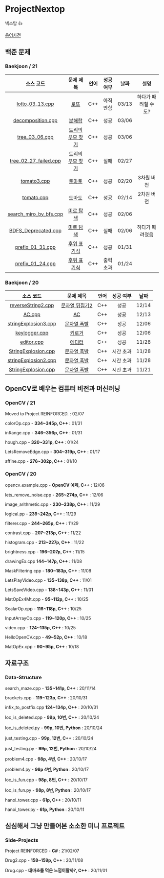 # ProjectNextop
넥스탑 👍

[용어사전](https://github.com/Luigi38/ProjectNextop/blob/main/%EC%9A%A9%EC%96%B4%EC%82%AC%EC%A0%84.md)

## 백준 문제
### Baekjoon / 21
|소스 코드|문제 제목|언어|성공 여부|날짜|설명|
|:---:|:---:|:---:|:---:|:---:|:---:|
[lotto_03_13.cpp](https://github.com/Luigi38/ProjectNextop/blob/main/Baekjoon/21/lotto_03_13.cpp)|[로또](https://www.acmicpc.net/problem/6603)|C++|아직 안함|03/13|하다가 때려칠 수도?|
|[decomposition.cpp](https://github.com/Luigi38/ProjectNextop/blob/main/Baekjoon/21/decomposition.cpp)|[분해합](https://www.acmicpc.net/problem/2231)|C++|성공|03/06|
|[tree_03_06.cpp](https://github.com/Luigi38/ProjectNextop/blob/main/Baekjoon/21/tree_03_06.cpp)|[트리의 부모 찾기](https://www.acmicpc.net/problem/11725)|C++|성공|03/06|
|[tree_02_27_failed.cpp](https://github.com/Luigi38/ProjectNextop/blob/main/Baekjoon/21/tree_02_27_failed.cpp)|[트리의 부모 찾기](https://www.acmicpc.net/problem/11725)|C++|실패|02/27|
|[tomato3.cpp](https://github.com/Luigi38/ProjectNextop/blob/main/Baekjoon/21/tomato3.cpp)|[토마토](https://www.acmicpc.net/problem/7569)|C++|성공|02/20|3차원 버전|
|[tomato.cpp](https://github.com/Luigi38/ProjectNextop/blob/main/Baekjoon/21/tomato.cpp)|[토마토](https://www.acmicpc.net/problem/7576)|C++|성공|02/14|2차원 버전|
|[search_miro_by_bfs.cpp](https://github.com/Luigi38/ProjectNextop/blob/main/Baekjoon/21/search_miro_by_bfs.cpp)|[미로 탐색](https://www.acmicpc.net/problem/2178)|C++|성공|02/06|
|[BDFS_Deprecated.cpp](https://github.com/Luigi38/ProjectNextop/blob/main/Baekjoon/21/BDFS_Deprecated.cpp)|[미로 탐색](https://www.acmicpc.net/problem/2178)|C++|실패|02/06|하다가 때려쳤음|
|[prefix_01_31.cpp](https://github.com/Luigi38/ProjectNextop/blob/main/Baekjoon/21/prefix_01_31.cpp)|[후위 표기식](https://www.acmicpc.net/problem/1918)|C++|성공|01/31|
|[prefix_01_24.cpp](https://github.com/Luigi38/ProjectNextop/blob/main/Baekjoon/21/prefix_01_24.cpp)|[후위 표기식](https://www.acmicpc.net/problem/1918)|C++|출력 초과|01/24|

### Baekjoon / 20
|소스 코드|문제 제목|언어|성공 여부|날짜|
|:---:|:---:|:---:|:---:|:---:|
|[reverseString2.cpp](https://github.com/Luigi38/ProjectNextop/blob/main/Baekjoon/20/reverseString2.cpp)|[문자열 뒤집기2](https://www.acmicpc.net/problem/17413)|C++|성공|12/14|
|[AC.cpp](https://github.com/Luigi38/ProjectNextop/blob/main/Baekjoon/20/)|[AC](https://www.acmicpc.net/problem/5430)|C++|성공|12/13|
|[stringExplosion3.cpp](https://github.com/Luigi38/ProjectNextop/blob/main/Baekjoon/20/stringExplosion3_12_06.cpp)|[문자열 폭발](https://www.acmicpc.net/problem/9935)|C++|성공|12/06|
|[keylogger.cpp](https://github.com/Luigi38/ProjectNextop/blob/main/Baekjoon/20/keylogger.cpp)|[키로거](https://www.acmicpc.net/problem/5397)|C++|성공|12/06|
|[editor.cpp](https://github.com/Luigi38/ProjectNextop/blob/main/Baekjoon/20/editor.cpp)|[에디터](https://www.acmicpc.net/problem/1406)|C++|성공|11/28|
|[StringExplosion.cpp](https://github.com/Luigi38/ProjectNextop/blob/main/Baekjoon/20/StringExplosion_11_28.cpp)|[문자열 폭발](https://www.acmicpc.net/problem/9935)|C++|시간 초과|11/28|
|[stringExplosion2.cpp](https://github.com/Luigi38/ProjectNextop/blob/main/Baekjoon/20/stringExplosion2_11_28.cpp)|[문자열 폭발](https://www.acmicpc.net/problem/9935)|C++|시간 초과|11/28|
|[StringExplosion.cpp](https://github.com/Luigi38/ProjectNextop/blob/main/Baekjoon/20/StringExplosion_11_21.cpp)|[문자열 폭발](https://www.acmicpc.net/problem/9935)|C++|시간 초과|11/21|

## OpenCV로 배우는 컴퓨터 비전과 머신러닝
### OpenCV / 21
Moved to Project REINFORCED. : 02/07

colorOp.cpp - **334~345p, C++** : 01/31

inRange.cpp - **346~356p, C++** : 01/31

hough.cpp - **320~331p, C++** : 01/24

LetsRemoveEdge.cpp - **304~319p, C++** : 01/17

affine.cpp - **276~302p, C++** : 01/10

### OpenCV / 20
opencv_example.cpp - **OpenCV 예제, C++** : 12/06

lets_remove_noise.cpp - **265~274p, C++** : 12/06

image_arithmetic.cpp - **230~238p, C++** : 11/29

logical.pp - **239~242p, C++** : 11/29

filterer.cpp - **244~265p, C++** : 11/29

contrast.cpp - **207~213p, C++** : 11/22

histogram.cpp - **213~227p, C++** : 11/22

brightness.cpp - **196~207p, C++** : 11/15

drawingEx.cpp **144~147p, C++** : 11/08

MaskFiltering.cpp - **180~183p, C++** : 11/08

LetsPlayVideo.cpp - **135~138p, C++** : 11/01

LetsSaveVideo.cpp - **138~143p, C++** : 11/01

MatOpEx4Mt.cpp - **95~112p, C++** : 10/25

ScalarOp.cpp - **116~118p, C++** : 10/25

InputArrayOp.cpp - **119~120p, C++** : 10/25

video.cpp - **124~135p, C++** : 10/25

HelloOpenCV.cpp - **49~52p, C++** : 10/18

MatOpEx.cpp - **90~95p, C++** : 10/18

## 자료구조
### Data-Structure
search_maze.cpp - **135~141p, C++** : 20/11/14

brackets.cpp - **119~123p, C++** : 20/10/31

infix_to_postfix.cpp **124~134p, C++** : 20/10/31

loc_is_deleted.cpp - **99p, 10번, C++** : 20/10/24

loc_is_deleted.py - **99p, 10번, Python** : 20/10/24

just_testing.cpp - **99p, 12번, C++** : 20/10/24

just_testing.py - **99p, 12번, Python** : 20/10/24

problem4.cpp - **98p, 4번, C++** : 20/10/17

problem4.py - **98p 4번, Python** : 20/10/17

loc_is_fun.cpp - **98p, 8번, C++** : 20/10/17

loc_is_fun.py - **98p, 8번, Python** : 20/10/17

hanoi_tower.cpp - **61p, C++** : 20/10/11

hanoi_tower.py - **61p, Python** : 20/10/11

## 심심해서 그냥 만들어본 소소한 미니 프로젝트
### Side-Projects
Project REINFORCED - **C#** : 21/02/07

Drug2.cpp - **158~159p, C++** : 20/11/08

Drug.cpp - **대마초를 먹은 느낌이랄까?, C++** : 20/11/01
